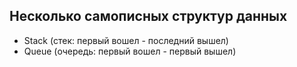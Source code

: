 Несколько самописных структур данных  
-

- Stack (стек: первый вошел - последний вышел)
- Queue (очередь: первый вошел - первый вышел)